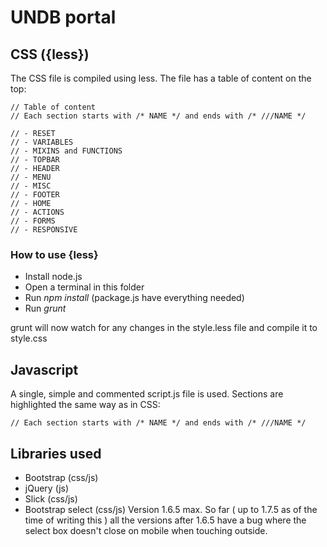 # UNDB portal
## CSS ({less})
The CSS file is compiled using less. The file has a table of content on the top:
```
// Table of content
// Each section starts with /* NAME */ and ends with /* ///NAME */

// - RESET
// - VARIABLES
// - MIXINS and FUNCTIONS
// - TOPBAR
// - HEADER
// - MENU
// - MISC
// - FOOTER
// - HOME
// - ACTIONS
// - FORMS
// - RESPONSIVE

```
### How to use {less}
- Install node.js
- Open a terminal in this folder
- Run *npm install* (package.js have everything needed)
- Run *grunt*

grunt will now watch for any changes in the style.less file and compile it to style.css

## Javascript
A single, simple and commented script.js file is used. Sections are highlighted the same way as in CSS:

`// Each section starts with /* NAME */ and ends with /* ///NAME */`

## Libraries used
- Bootstrap (css/js)
- jQuery (js)
- Slick (css/js)
- Bootstrap select (css/js)
Version 1.6.5 max. So far ( up to 1.7.5 as of the time of writing this ) all the versions after 1.6.5 have a bug where the select box doesn't close on mobile when touching outside.
